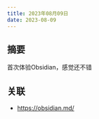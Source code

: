 ```yaml
---
title: 2023年08月09日
date: 2023-08-09
---
```


## 摘要

首次体验Obsidian，感觉还不错

## 关联

- https://obsidian.md/

